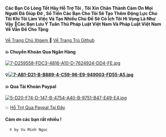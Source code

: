 #### Các Bạn Có Lòng Tốt Hãy Hỗ Trợ Tôi , Tôi Xin Chân Thành Cảm Ơn Mọi Người Đã Giúp Đỡ , Số Tiền Các Bạn Cho Tôi Sẽ Tạo Thêm Động Lực Cho Tôi Khi Tôi Làm Việc Và Tạo Nhiều Chủ Đề Sẽ Có Ích Tôi Hi Vọng Là Như Vậy 🥰Các Bạn Lưu Ý Tuân Thủ Pháp Luật Việt Nam Và Pháp Luật Việt Nam Về Vấn Đề Cho Tặng 
[Về Trang Chủ Xtgem ](http://vmnit.mobie.in/) 🚥 [Về Trang Trủ Github](https://github.com/vuminhngocpt/vuminhngocpt-gmail.com)


#### 💥 Chuyển Khoản Qua Ngân Hàng
[![7-D259558-FDC3-4816-A10-D-7624924-DD4-FE.jpg](https://i.postimg.cc/8zvtkbnP/7-D259558-FDC3-4816-A10-D-7624924-DD4-FE.jpg)](https://postimg.cc/Yvp1bQHJ)

#### 💡[![7-AB1-D21-B-B889-4-C59-96-E9-949003-FD55-A5.jpg](https://i.postimg.cc/w3Kfjdwj/7-AB1-D21-B-B889-4-C59-96-E9-949003-FD55-A5.jpg)](https://postimg.cc/tn5tB80K) 

#### 💥 Qua Tài Khoản Paypal 
[![5-D20-F74-D-147-B-4754-A40-B-9751-B47-E49-E4.jpg](https://i.postimg.cc/66G0fctV/5-D20-F74-D-147-B-4754-A40-B-9751-B47-E49-E4.jpg)](https://postimg.cc/rzMx8Sdz) 

💥  [Hỗ Trợ Qua Paypal Tại Đây](https://paypal.me/ngocxyz?country.x=VN&locale.x=vi_VN)




####   Cảm ơn các bạn rất nhiều !



      ©️ by Vu Minh Ngoc

